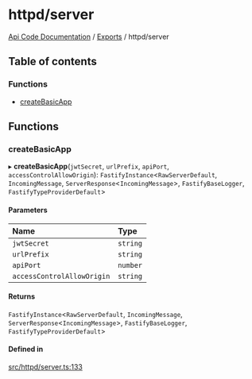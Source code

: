 # httpd/server
 
[Api Code Documentation](../README.md) / [Exports](../modules.md) / httpd/server

## Table of contents

### Functions

- [createBasicApp](httpd_server.md#createbasicapp)

## Functions

### createBasicApp

▸ **createBasicApp**(`jwtSecret`, `urlPrefix`, `apiPort`, `accessControlAllowOrigin`): `FastifyInstance`<`RawServerDefault`, `IncomingMessage`, `ServerResponse`<`IncomingMessage`\>, `FastifyBaseLogger`, `FastifyTypeProviderDefault`\>

#### Parameters

| Name | Type |
| :------ | :------ |
| `jwtSecret` | `string` |
| `urlPrefix` | `string` |
| `apiPort` | `number` |
| `accessControlAllowOrigin` | `string` |

#### Returns

`FastifyInstance`<`RawServerDefault`, `IncomingMessage`, `ServerResponse`<`IncomingMessage`\>, `FastifyBaseLogger`, `FastifyTypeProviderDefault`\>

#### Defined in

[src/httpd/server.ts:133](https://github.com/openkfw/TruBudget/blob/95e6f8a/api/src/httpd/server.ts#L133)
